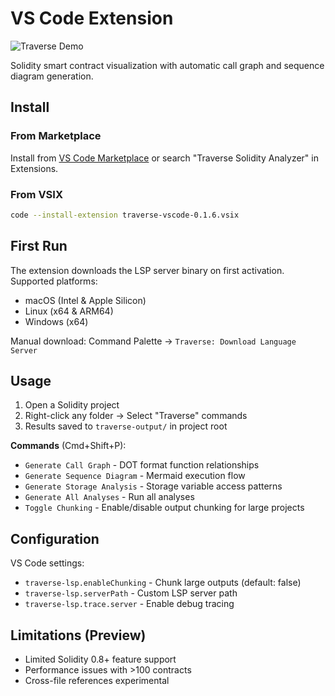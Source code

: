 # VS Code Extension

![Traverse Demo](https://raw.githubusercontent.com/calltrace/traverse-vscode/main/media/traverse-demo.gif)

Solidity smart contract visualization with automatic call graph and sequence diagram generation.

## Install

### From Marketplace
Install from [VS Code Marketplace](https://marketplace.visualstudio.com/items?itemName=GianlucaBrigandi.traverse-vscode) or search "Traverse Solidity Analyzer" in Extensions.

### From VSIX
```bash
code --install-extension traverse-vscode-0.1.6.vsix
```

## First Run

The extension downloads the LSP server binary on first activation. Supported platforms:
- macOS (Intel & Apple Silicon)
- Linux (x64 & ARM64)
- Windows (x64)

Manual download: Command Palette → `Traverse: Download Language Server`

## Usage

1. Open a Solidity project
2. Right-click any folder → Select "Traverse" commands
3. Results saved to `traverse-output/` in project root

**Commands** (Cmd+Shift+P):
- `Generate Call Graph` - DOT format function relationships
- `Generate Sequence Diagram` - Mermaid execution flow
- `Generate Storage Analysis` - Storage variable access patterns
- `Generate All Analyses` - Run all analyses
- `Toggle Chunking` - Enable/disable output chunking for large projects

## Configuration

VS Code settings:
- `traverse-lsp.enableChunking` - Chunk large outputs (default: false)
- `traverse-lsp.serverPath` - Custom LSP server path
- `traverse-lsp.trace.server` - Enable debug tracing

## Limitations (Preview)

- Limited Solidity 0.8+ feature support
- Performance issues with >100 contracts
- Cross-file references experimental

